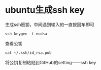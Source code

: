 # ubuntu生成ssh key  
生成ssh密钥，中间遇到输入的一直按回车即可
```git
ssh-keygen -t ecdsa
```
查看公钥
```git
cat ~/.ssh/id_rsa.pub
```
将公钥复制粘贴到GitHub的setting——ssh key



